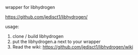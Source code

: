 wrapper for libhydrogen

https://github.com/jedisct1/libhydrogen/

usage:

1. clone / build libhydrogen
2. put the libhydrogen.a next to your wrapper
3. Read the wiki: https://github.com/jedisct1/libhydrogen/wiki